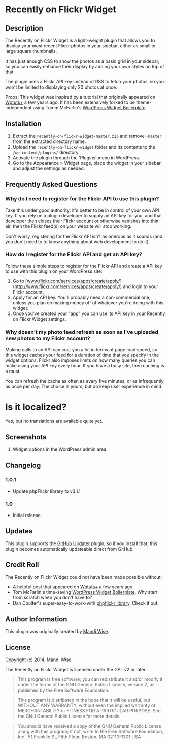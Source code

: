 # Recently on Flickr Widget

## Description

The Recently on Flickr Widget is a light-weight plugin that allows you to display your most recent Flickr photos in your sidebar, either as small or large square thumbnails.

It has just enough CSS to show the photos as a basic grid in your sidebar, so you can easily enhance their display by adding your own styles on top of that.

The plugin uses a Flickr API key instead of RSS to fetch your photos, so you won't be limited to displaying only 20 photos at once.

Props: This widget was inspired by a tutorial that originally appeared on [Wptuts+](http://wp.tutsplus.com/tutorials/create-a-basic-flickr-widget-using-the-widget-api/) a few years ago. It has been extensively forked to be theme-independent using Tomm McFarlin's [WordPress Widget Boilerplate](https://github.com/tommcfarlin/WordPress-Widget-Boilerplate).

## Installation

1. Extract the `recently-on-flickr-widget-master.zip` and remove `-master` from the extracted directory name.
2. Upload the `recently-on-flickr-widget` folder and its contents to the `/wp-content/plugins/` directory.
3. Activate the plugin through the 'Plugins' menu in WordPress.
4. Go to the Appearance > Widget page, place the widget in your sidebar, and adjust the settings as needed.

## Frequently Asked Questions

### Why do I need to register for the Flickr API to use this plugin?

Take this under good authority: it's better to be in control of your own API key. If you rely on a plugin developer to supply an API key for you, and that developer then closes their Flickr account or otherwise vanishes into thin air, then the Flickr feed(s) on your website will stop working.

Don't worry, registering for the Flickr API isn't as onerous as it sounds (and you don't need to to know anything about web development to do it).

### How do I register for the Flickr API and get an API key?

Follow these simple steps to register for the Flickr API and create a API key to use with this plugin on your WordPress site:

1. Go to [www.flickr.com/services/apps/create/apply/](http://www.flickr.com/services/apps/create/apply/) and login to your Flickr account.
2. Apply for an API key. You'll probably need a non-commercial one, unless you plan on making money off of whatever you're doing with this widget.
3. Once you've created your "app" you can use its API key in your Recently on Flickr Widget settings.

### Why doesn't my photo feed refresh as soon as I've uploaded new photos to my Flickr account?

Making calls to an API can cost you a lot in terms of page load speed, so this widget caches your feed for a duration of time that you specify in the widget options. Flickr also imposes limits on how many queries you can make using your API key every hour. If you have a busy site, then caching is a must.

You can refresh the cache as often as every five minutes, or as infrequently as once per day. The choice is yours, but do keep user experience in mind.

# Is it localized?

Yes, but no translations are available quite yet.

## Screenshots

1. Widget options in the WordPress admin area

## Changelog

### 1.0.1
* Update phpFlickr library to v3.1.1

### 1.0
* Initial release.

## Updates

This plugin supports the [GitHub Updater](https://github.com/afragen/github-updater) plugin, so if you install that, this plugin becomes automatically updateable direct from GitHub.

## Credit Roll

The Recently on Flickr Widget could not have been made possible without:

* A helpful post that appeared on [Wptuts+](http://wp.tutsplus.com/tutorials/create-a-basic-flickr-widget-using-the-widget-api/) a few years ago.
* Tom McFarlin's time-saving [WordPress Widget Boilerplate](https://github.com/tommcfarlin/WordPress-Widget-Boilerplate). Why start from scratch when you don't have to?
* Dan Coulter's super-easy-to-work-with [phpflickr library](https://github.com/dan-coulter/phpflickr). Check it out.

## Author Information

This plugin was originally created by [Mandi Wise](http://mandiwise.com/).

## License

Copyright (c) 2014, Mandi Wise

The Recently on Flickr Widget is licensed under the GPL v2 or later.

> This program is free software; you can redistribute it and/or modify it under the terms of the GNU General Public License, version 2, as published by the Free Software Foundation.

> This program is distributed in the hope that it will be useful, but WITHOUT ANY WARRANTY; without even the implied warranty of MERCHANTABILITY or FITNESS FOR A PARTICULAR PURPOSE.  See the GNU General Public License for more details.

> You should have received a copy of the GNU General Public License along with this program; if not, write to the Free Software Foundation, Inc., 51 Franklin St, Fifth Floor, Boston, MA  02110-1301  USA
